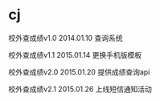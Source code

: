 cj
==

校外查成绩v1.0  2014.01.10
	查询系统

校外查成绩v1.1  2015.01.14
	更换手机版模板

校外查成绩v2.0  2015.01.20
	提供成绩查询api

校外查成绩v2.1  2015.01.26
	上线短信通知活动
